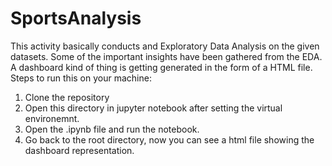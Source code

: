 # SportsAnalysis
This activity basically conducts and Exploratory Data Analysis on the given datasets. Some of the important insights have been gathered from the EDA. A dashboard kind of thing is getting generated in the form of a HTML file.
Steps to run this on your machine:
1. Clone the repository
2. Open this directory in jupyter notebook after setting the virtual environemnt.
3. Open the .ipynb file and run the notebook.
4. Go back to the root directory, now you can see a html file showing the dashboard representation.

